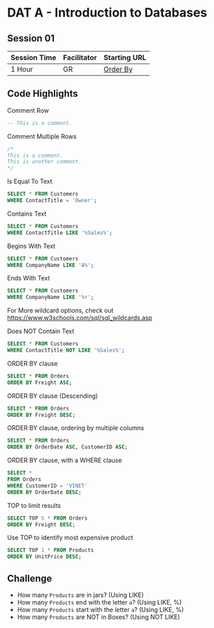 # DAT A - Introduction to Databases
## Session 01


|Session Time|Facilitator|Starting URL                                                          |
|------------|-----------|----------------------------------------------------------------------|
|1 Hour      |GR         |[Order By](https://www.w3schools.com/sql/sql_orderby.asp)     |

## Code Highlights
Comment Row
```sql
-- This is a comment.
```

Comment Multiple Rows
```sql
/*
This is a comment.
This is another comment.
*/
```

Is Equal To Text
```sql
SELECT * FROM Customers
WHERE ContactTitle = 'Owner';
```

Contains Text
```sql
SELECT * FROM Customers
WHERE ContactTitle LIKE '%Sales%';
```

Begins With Text
```sql
SELECT * FROM Customers
WHERE CompanyName LIKE 'A%';
```

Ends With Text
```sql
SELECT * FROM Customers
WHERE CompanyName LIKE '%r';
```

For More wildcard options, check out https://www.w3schools.com/sql/sql_wildcards.asp

Does NOT Contain Text
```sql
SELECT * FROM Customers
WHERE ContactTitle NOT LIKE '%Sales%';
```

ORDER BY clause
```sql
SELECT * FROM Orders
ORDER BY Freight ASC;
```

ORDER BY clause (Descending)
```sql
SELECT * FROM Orders
ORDER BY Freight DESC;
```

ORDER BY clause, ordering by multiple columns
```sql
SELECT * FROM Orders
ORDER BY OrderDate ASC, CustomerID ASC;
```

ORDER BY clause, with a WHERE clause
```sql
SELECT *
FROM Orders
WHERE CustomerID = 'VINET'
ORDER BY OrderDate DESC;
```

TOP to limit results
```sql
SELECT TOP 5 * FROM Orders
ORDER BY Freight DESC;
```

Use TOP to identify most expensive product
```sql
SELECT TOP 1 * FROM Products
ORDER BY UnitPrice DESC;
```


## Challenge
- How many ```Products``` are in jars? (Using LIKE)
- How many ```Products``` end with the letter ```a```? (Using LIKE, %)
- How many ```Products``` start with the letter ```a```? (Using LIKE, %)
- How many ```Products``` are NOT in Boxes? (Using NOT LIKE)